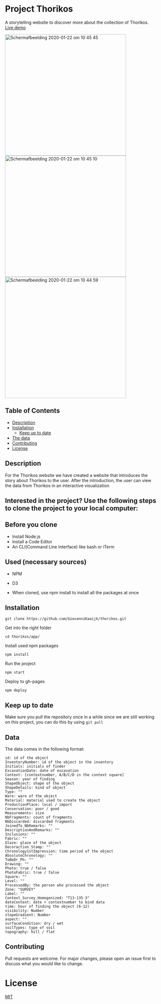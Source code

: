 # Project Thorikos

A storytelling website to discover more about the collection of Thorikos. 
[Live demo](https://giovannikaaijk.github.io/thorikos/)

<img width="400" alt="Schermafbeelding 2020-01-22 om 10 45 45" src="https://user-images.githubusercontent.com/43671292/72883323-657bd800-3d04-11ea-953d-3c9c6f136883.png">
<img width="400" alt="Schermafbeelding 2020-01-22 om 10 45 10" src="https://user-images.githubusercontent.com/43671292/72883324-657bd800-3d04-11ea-9004-c5c18f5f69ca.png">
<img width="400" alt="Schermafbeelding 2020-01-22 om 10 44 59" src="https://user-images.githubusercontent.com/43671292/72883325-657bd800-3d04-11ea-92dd-aa22922340df.png">

## Table of Contents

- [Description](#Description)
- [Installation](#Installation)
  - [Keep up to date](#Keep-up-to-date)
- [The data](#Data)
- [Contributing](#Contributing)
- [License](#License)

## Description

For the Thorikos website we have created a website that introduces the story about Thorikos to the user. After the introduction, the user can view the data from Thorikos in an interactive visualization

## Interested in the project? Use the following steps to clone the project to your local computer:

## Before you clone

* Install Node.js
* Install a Code Editor
* An CLI(Command Line Interface) like bash or iTerm

## Used (necessary sources)

* NPM
* D3

* When cloned, use npm install to install all the packages at once

## Installation

```
git clone https://github.com/GiovanniKaaijk/thorikos.git
```
Get into the right folder
```
cd thorikos/app/
```
Install used npm packages
```
npm install
```
Run the project
```
npm start
```
Deploy to gh-pages
```
npm deploy
```

## Keep up to date
Make sure you pull the repository once in a while since we are still working on this project, you can do this by using ```git pull```

## Data
The data comes in the following format:
```
id: id of the object
InventoryNumber: id of the object in the inventory
Initials: initials of finder
ExcavationDate: date of excavation
Context: [contextnumber, A/B/C/D in the context square]
Season: year of finding
ShapeObject: shape of the object
ShapeDetails: kind of object
Type: ""
Ware: ware of the object
Material: material used to create the object
ProductionPlace: local / import
Conservation: poor / good
Measurements: size
NbFragments: count of fragments
NbDiscarded: discarded fragments
JoinedTo_NbRemarks: ""
DescriptionAndRemarks: ""
Inclusions: ""
Fabric: ""
Glaze: glaze of the object
Decoraction_Stamp: ""
Chronology1stImpression: time period of the object
AbsoluteChronology: ""
ToBeDr_Ph: ""
Drawing: ""
Photo: true / false
PhotoFabric: true / false
Square: ""
Level: ""
ProcessedBy: the person who processed the object
Zone: "SURVEY"
Label: ""
Context_Survey_Homogenized: "T13-135-3"
dateContext: date + contextnumber to bind data
time: hour of finding the object (6-12)
visibility: Number
slopeGradient: Number
aspect: ""
surfaceCondition: dry / wet
soilTypes: type of soil
topography: hill / flat
```

## Contributing

Pull requests are welcome. For major changes, please open an issue first to discuss what you would like to change.

# License
[MIT](https://github.com/GiovanniKaaijk/thorikos/blob/master/LICENSE)
